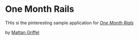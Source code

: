 # One Month Rails

THis si the pinteresting sample application for
[*One Month Rials*](http://onemonthrails.com)

by [Mattan Griffel](http://mattangriffel.com)